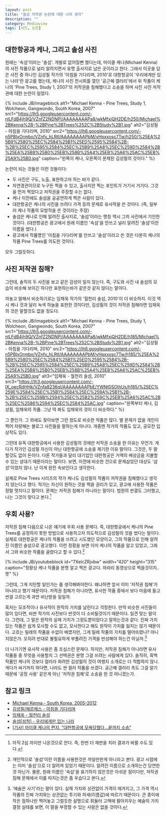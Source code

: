 ```yaml
---
layout: post
title: "솔섬 저작권 논란에 대한 나의 생각"
description: ""
category: Mediaview
tags: [사진, 논란]
---
```


## 대한항공과 케나, 그리고 솔섬 사진

원래는 '속섬'이라는 '솔섬'.
개발로 없어질뻔 했다는데, 마이클 케나(Michael Kenna)의 사진 작품으로 널리 알려지면서 유명 출사지로 남은 곳이라고 한다.
그래서 이곳을 담은 사진 중 하나인 김성필 작가의 '아침을 기다리며, 2010'로
대항항공이 '우리에게만 있는 나라'란 광고를 했는데,
케나의 사진 전시회를 열던 '공근혜 갤러리'에서 위 작품이 케나의 'Pine Trees, Study 1, 2007'의 저작권을 침해했다고 소송을 하며 사진 사진 저작권에 대한 논란이 일었다.

{% include JB/imageblock alt1="Michael Kenna - Pine Trees, Study 1, Wolcheon, Gangwondo, South Korea, 2007" src1="https://lh5.googleusercontent.com/-nlLFdB4jh9Q/VZnfZ2NDNPI/AAAAAAAAPa8/wkMfxiQH2DE/h250/Michael%2BKenna%2B-%2BPine%2BTrees%252C%2BStudy%2B1.jpg" alt2="김성필 - 아침을 기다리며, 2010" src2="https://lh6.googleusercontent.com/-n5PBlxOrmbo/VZnfv_hLRtI/AAAAAAAAPbM/vHpxxosc7Tw/h250/%25EA%25B9%2580%25EC%2584%25B1%25ED%2595%2584%2B-%2B%25EC%2595%2584%25EC%25B9%25A8%25EC%259D%2584%2B%25EA%25B8%25B0%25EB%258B%25A4%25EB%25A6%25AC%25EB%25A9%25B0.jpg" caption="왼쪽이 케나, 오른쪽이 문제된 김성필의 것이다." %}

논란이 되는 것들은 이런 것들이다:

- 두 사진은 구도, 노출, 표현하고자 하는 바가 같다.
- 자연경관이므로 누구든 찍을 수 있고, 출사지란 찍는 포인트가 거기서 거기다. 그것을 먼저 찍었다고 저작권을 주장할 수는 없다.
- 케나 이전에도 솔섬을 공공연하게 찍은 사람이 있다.
- 대한항공은 케나의 사진을 쓰려다 가격 등의 문제로 유사작을 쓴 것이다. (즉, 일부러 케나 작품의 모방작을 쓴 것이라는 주장)
- 솔섬은 케나로 인해 알려진 출사지로, '솔섬'이라는 명칭 역시 그의 사진에서 기인한 것이다. (대한항공은 광고에서 원래 이름인 '속섬'을 안쓰고 널리 알려진 '솔섬'이란 이름을 썼다.)
- 광고에서 작품명인 '아침을 기다리며'를 안쓰고 '솔섬'이라고 쓴 것은 다분히 케나의 작품 Pine Trees를 의도한 것이다.

모두 그럴듯하다.



## 사진 저작권 침해?

그런데, 솔직히 두 사진을 보고 같은 감성이 일지 않는다.
즉, 구도와 사진 내 솔섬의 모습이 비슷해 보이긴 하다만 표현하는바가 같은것 같지 않다는 말이다.

까놓고 말해서 비슷하기로는 임채욱 작가의 '월천리 솔섬, 2010'이 더 비슷하지.
이것 역시 케나 것과 달리 녹색 하늘을 표현한 것이다만,
김성필의 것이 저작권 침해라면 임채욱의 것은 말할것도 없을 정도다.

{% include JB/imageblock alt1="Michael Kenna - Pine Trees, Study 1, Wolcheon, Gangwondo, South Korea, 2007" src1="https://lh5.googleusercontent.com/-nlLFdB4jh9Q/VZnfZ2NDNPI/AAAAAAAAPa8/wkMfxiQH2DE/h185/Michael%2BKenna%2B-%2BPine%2BTrees%252C%2BStudy%2B1.jpg" alt2="김성필 - 아침을 기다리며, 2010" src2="https://lh6.googleusercontent.com/-n5PBlxOrmbo/VZnfv_hLRtI/AAAAAAAAPbM/vHpxxosc7Tw/h185/%25EA%25B9%2580%25EC%2584%25B1%25ED%2595%2584%2B-%2B%25EC%2595%2584%25EC%25B9%25A8%25EC%259D%2584%2B%25EA%25B8%25B0%25EB%258B%25A4%25EB%25A6%25AC%25EB%25A9%25B0.jpg" alt3="임채욱 - 월천리 솔섬, 2010" src3="https://lh3.googleusercontent.com/-IX_oecRdHHk/VZnfa8236qI/AAAAAAAAPbE/YWNt0SOIhUs/h185/%25EC%259E%2584%25EC%25B1%2584%25EC%259A%25B1%2B-%2B%25EC%259B%2594%25EC%25B2%259C%25EB%25A6%25AC%2B%25EC%2586%2594%25EC%2584%25AC.jpg" caption="왼쪽부터 케나, 김성필, 임채욱의 작품. 그냥 딱 봐도 임채욱의 것이 더 비슷하다." %}

그 뿐인가.
그 외에도 찾아보면 그런 정도로 비슷한 작품은 많다.
별 문제가 없을 개인이 찍어 자랑해논 블로그 사진들을 말하는게 아니다.
개중엔 작가의 작품도 있고, 공모전 입상작도 있다.

그런데 유독 대한항공에서 사용한 김성필의 것에만 저작권 소송을 한 이유는 무언가.
게다가 작가인 김성필 자신이 아닌 대한항공에 소송을 제기한 이유 말이다.
그것은, 두 말 할것도 없이 돈이다.
다른 작가들과 달리 대기업인 대한항공은 거액의 배상금을 지불할 수 있는 상대기 때문이라는 말이다.
보면, 이전에 비슷한 건으로 문제삼았던 대상도 '삼성'이었지 않나.
난 이게 완전 속보인다고 생각한다.

실제로 Pine Trees 시리즈의 작가 케나도 김성필의 작품이 저작권을 침해했다고 생각치 않는다고 했다.
작가는 자신이 원하는 것을 찍을 권리가 있고, 광고에 사용한 작품은 정말 멋지다고 말이다.
문제는 저작권 침해가 아니라는 말이다.
법원의 판결도 그러했고, 나는 그것이 맞다고 본다.[^1]

[^1]: 아직 2심 까지만 나온것으로 안다. 즉, 한번 더 재판을 치러 결과가 바뀔 수도 있다.


## 우회 사용?

저작권 침해 다음으로 나온 얘기에 우회 사용 문제다.
즉, 대한항공에서 케나의 Pine Trees를 공정하지 못한 방법으로 사용하고자 의도적으로 김성필의 것을 썼다는 말이다.
실제로 대한항공은 케나의 작품을 쓰려고 시도했던 모양이고,
그의 작품으로 인해 알려진 이름인 솔섬으로 광고했다.
이런 정황을 보면 이미 케나의 작품을 알고 있었고, 그래서 그와 비슷한 작품을 골랐다고 할 수 있다.[^2]

[^2]: 개인적으로 '솔섬'이란 이름을 사용한것은 까일만한게 아니라고 본다. 광고 시점에는 이미 '솔섬'으로 더 알려져 있었기 때문이다. 알려진 이름으로 소개하는건 당연한 것 아닌가. 물론, 원래 이름인 '속섬'을 표기하지 않은것은 아쉬운 점이다만, 저작권 침해 문제에서 이를 따지는것은 좀 우습다고 본다.

{% include JB/youtubeblock id="7XelcZRjvbw" width="420" height="315" caption="정황상 케나 작품을 분명 알고 찍은 광고다. 차라리 동영상으로 찍을것이지.. 쯧" %}

그런데, 그게 지탄할 일인가는 좀 생각해봐야한다.
왜냐하면 앞서 이미 '저작권 침해'가 아니라고 했기 때문이다.
저작권 침해가 아니라면, 유사한 작품 중에서 보다 마음에 들고 싼걸 고르는게 과연 비난받을 일일까.

혹자는 모조작이나 유사작이 원작의 가치를 날린다고 걱정한다.
만약 비슷한 사진들이 많이 있다면, 비싼 작가의 사진보다 싼것이 더 소비될것이기 때문이다.
일견 맞는 말이다.
그런데, 그 말은 원작의 실제 가치가 그정도뿐이었다고 말하는것과 같다.
진짜 가치있는 작품은 쉽게 모사할 수도 없고, 모사한다고 해도 원작이 가치를 잃지는 않기 때문이다.
고흐는 밀레의 작품을 수없이 배꼈지만, 그게 밀레 작품의 가치를 떨어뜨렸나? 아니지않은가.
오히려 반대로 불필요하게 부풀려진 가격을 반성해야 하는건 아닐까.[^3]

[^3]: '예술은 사기'라는 말이 있다. 실제 가치와 상관없이 가격이 매겨지고, 그 가격 역시 작품의 진짜 가치와는 상관없는 투기와 허세(이름값)에 따르기 때문이다. 큰 종이에 작은 점하나만 찍어놓고 그럴듯한 설명으로 휘둘러 고액에 팔아치우는 예술의 가치 결정 실태를 보면, 이 말을 부정할 수 있는 사람은 없을 것이다.

더 나가기엔 유사작 사용은 좀 조심스런 문제다.
하지만, 저작권 침해가 아니라면 유사 작품들 중 무엇을 사용할지 그 선택권은 분명 그걸 쓰려는 사람에게 있다.
솔직히, 흑백 작품인 케나의 것보다 컬러라 화려한 김성필의 것이 여행지 소개로는 더 적합하지 않나.
게다가 싸기까지 하다면, 나라도 싼 컬러 작품을 쓰겠다.
공근혜 갤러리 측도 그걸 알기 때문에 '공정 사용' 같은게 아닌 '저작권 침해'로 소송을 한 것 아니겠는가.


## 참고 링크

- [Michael Kenna - South Korea, 2005-2012](http://www.michaelkenna.com/gallery.php?id=33)
- [김성필/헤르메스 - 아침을 기다리며](http://blog.naver.com/kimsp/60137866242)
- [임채욱 - 월천리 솔섬](https://www.facebook.com/media/set/?set=a.10201399056804978.1073741829.1431184990)
- [솔섬[삼척] - 우리에게만 있는 나라](https://youtu.be/7XelcZRjvbw)
- [[기사] 마이클 케나의 편지, “대한항공에 모욕당했다…끝까지 소송”](http://news.heraldcorp.com/view.php?ud=20140119000212)
